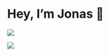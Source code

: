 # Hey, I’m Jonas 👋

![](https://skillicons.dev/icons?i=python)

![](https://komarev.com/ghpvc/?username=Ascyii)
